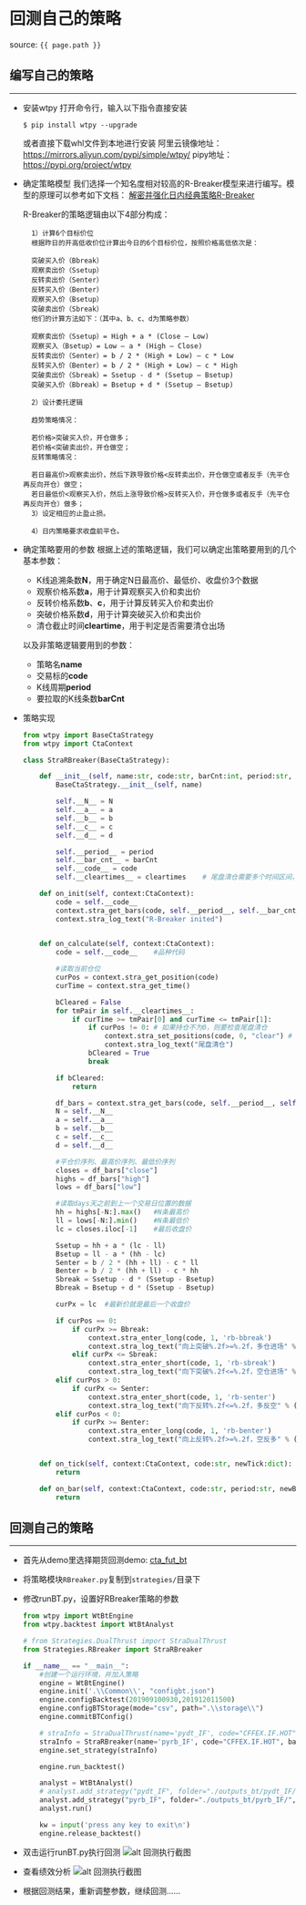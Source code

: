 # 回测自己的策略

source: `{{ page.path }}`

## 编写自己的策略
---
* 安装wtpy
    打开命令行，输入以下指令直接安装
    ```shell
    $ pip install wtpy --upgrade
    ```
    或者直接下载whl文件到本地进行安装
    阿里云镜像地址：<https://mirrors.aliyun.com/pypi/simple/wtpy/>
    pipy地址：<https://pypi.org/project/wtpy>

* 确定策略模型
    我们选择一个知名度相对较高的R-Breaker模型来进行编写。模型的原理可以参考如下文档：
    [解密并强化日内经典策略R-Breaker](https://zhuanlan.zhihu.com/p/86399960)

     R-Breaker的策略逻辑由以下4部分构成：      

        1）计算6个目标价位
        根据昨日的开高低收价位计算出今日的6个目标价位，按照价格高低依次是：

        突破买入价（Bbreak）
        观察卖出价（Ssetup）
        反转卖出价（Senter）
        反转买入价（Benter）
        观察买入价（Bsetup）
        突破卖出价（Sbreak）
        他们的计算方法如下：（其中a、b、c、d为策略参数）

        观察卖出价（Ssetup）= High + a * (Close – Low)
        观察买入（Bsetup）= Low – a * (High – Close)
        反转卖出价（Senter）= b / 2 * (High + Low) – c * Low
        反转买入价（Benter）= b / 2 * (High + Low) – c * High
        突破卖出价（Sbreak）= Ssetup - d * (Ssetup – Bsetup)
        突破买入价（Bbreak）= Bsetup + d * (Ssetup – Bsetup)

        2）设计委托逻辑

        趋势策略情况：

        若价格>突破买入价，开仓做多；
        若价格<突破卖出价，开仓做空；
        反转策略情况：

        若日最高价>观察卖出价，然后下跌导致价格<反转卖出价，开仓做空或者反手（先平仓再反向开仓）做空；
        若日最低价<观察买入价，然后上涨导致价格>反转买入价，开仓做多或者反手（先平仓再反向开仓）做多；
        3）设定相应的止盈止损。

        4）日内策略要求收盘前平仓。

* 确定策略要用的参数
    根据上述的策略逻辑，我们可以确定出策略要用到的几个基本参数：
    * K线追溯条数**N**，用于确定N日最高价、最低价、收盘价3个数据
    * 观察价格系数**a**，用于计算观察买入价和卖出价
    * 反转价格系数**b**、**c**，用于计算反转买入价和卖出价
    * 突破价格系数**d**，用于计算突破买入价和卖出价
    * 清仓截止时间**cleartime**，用于判定是否需要清仓出场
    
    以及非策略逻辑要用到的参数：
    * 策略名**name**
    * 交易标的**code**
    * K线周期**period**
    * 要拉取的K线条数**barCnt**

* 策略实现
    ```python
    from wtpy import BaseCtaStrategy
    from wtpy import CtaContext

    class StraRBreaker(BaseCtaStrategy):

        def __init__(self, name:str, code:str, barCnt:int, period:str, N:int, a:float, b:float, c:float, d:float, cleartimes:list):
            BaseCtaStrategy.__init__(self, name)

            self.__N__ = N
            self.__a__ = a
            self.__b__ = b
            self.__c__ = c
            self.__d__ = d

            self.__period__ = period
            self.__bar_cnt__ = barCnt
            self.__code__ = code
            self.__cleartimes__ = cleartimes    # 尾盘清仓需要多个时间区间，因为夜盘和白盘都要清仓，格式如[[1455,1515],[2255,2300]]

        def on_init(self, context:CtaContext):
            code = self.__code__
            context.stra_get_bars(code, self.__period__, self.__bar_cnt__, isMain = True)
            context.stra_log_text("R-Breaker inited")

        
        def on_calculate(self, context:CtaContext):
            code = self.__code__    #品种代码

            #读取当前仓位
            curPos = context.stra_get_position(code)
            curTime = context.stra_get_time()

            bCleared = False
            for tmPair in self.__cleartimes__:
                if curTime >= tmPair[0] and curTime <= tmPair[1]:
                    if curPos != 0: # 如果持仓不为0，则要检查尾盘清仓
                        context.stra_set_positions(code, 0, "clear") # 清仓直接设置仓位为0
                        context.stra_log_text("尾盘清仓")
                    bCleared = True
                    break

            if bCleared:
                return

            df_bars = context.stra_get_bars(code, self.__period__, self.__bar_cnt__, isMain = True)
            N = self.__N__
            a = self.__a__
            b = self.__b__
            c = self.__c__
            d = self.__d__

            #平仓价序列、最高价序列、最低价序列
            closes = df_bars["close"]
            highs = df_bars["high"]
            lows = df_bars["low"]

            #读取days天之前到上一个交易日位置的数据
            hh = highs[-N:].max()   #N条最高价
            ll = lows[-N:].min()    #N条最低价
            lc = closes.iloc[-1]    #最后收盘价

            Ssetup = hh + a * (lc - ll)
            Bsetup = ll - a * (hh - lc)
            Senter = b / 2 * (hh + ll) - c * ll
            Benter = b / 2 * (hh + ll) - c * hh
            Sbreak = Ssetup - d * (Ssetup - Bsetup)
            Bbreak = Bsetup + d * (Ssetup - Bsetup)

            curPx = lc  #最新价就是最后一个收盘价

            if curPos == 0:
                if curPx >= Bbreak:
                    context.stra_enter_long(code, 1, 'rb-bbreak')
                    context.stra_log_text("向上突破%.2f>=%.2f，多仓进场" % (curPx, Bbreak))
                elif curPx <= Sbreak:
                    context.stra_enter_short(code, 1, 'rb-sbreak')
                    context.stra_log_text("向下突破%.2f<=%.2f，空仓进场" % (curPx, Bbreak))
            elif curPos > 0:
                if curPx <= Senter:
                    context.stra_enter_short(code, 1, 'rb-senter')
                    context.stra_log_text("向下反转%.2f<=%.2f，多反空" % (curPx, Senter))
            elif curPos < 0:
                if curPx >= Benter:
                    context.stra_enter_long(code, 1, 'rb-benter')
                    context.stra_log_text("向上反转%.2f>=%.2f，空反多" % (curPx, Benter))


        def on_tick(self, context:CtaContext, code:str, newTick:dict):
            return

        def on_bar(self, context:CtaContext, code:str, period:str, newBar:dict):
            return

    ```

## 回测自己的策略
---
* 首先从demo里选择期货回测demo: [cta_fut_bt](https://github.com/wondertrader/wtpy/tree/master/demos/cta_fut_bt)
* 将策略模块`RBreaker.py`复制到`strategies/`目录下
* 修改runBT.py，设置好RBreaker策略的参数
    ```python
    from wtpy import WtBtEngine
    from wtpy.backtest import WtBtAnalyst

    # from Strategies.DualThrust import StraDualThrust
    from Strategies.RBreaker import StraRBreaker

    if __name__ == "__main__":
        #创建一个运行环境，并加入策略
        engine = WtBtEngine()
        engine.init('.\\Common\\', "configbt.json")
        engine.configBacktest(201909100930,201912011500)
        engine.configBTStorage(mode="csv", path=".\\storage\\")
        engine.commitBTConfig()

        # straInfo = StraDualThrust(name='pydt_IF', code="CFFEX.IF.HOT", barCnt=50, period="m5", days=30, k1=0.5, k2=0.3, isForStk=False)
        straInfo = StraRBreaker(name='pyrb_IF', code="CFFEX.IF.HOT", barCnt=50, period="m5", N=30, a=0.35, b=1.07, c = 0.07, d=0.25, cleartimes=[[1455,1515]])
        engine.set_strategy(straInfo)

        engine.run_backtest()

        analyst = WtBtAnalyst()
        # analyst.add_strategy("pydt_IF", folder="./outputs_bt/pydt_IF/", init_capital=500000, rf=0.02, annual_trading_days=240)
        analyst.add_strategy("pyrb_IF", folder="./outputs_bt/pyrb_IF/", init_capital=500000, rf=0.02, annual_trading_days=240)
        analyst.run()

        kw = input('press any key to exit\n')
        engine.release_backtest()
    ```

* 双击运行runBT.py执行回测
    ![alt 回测执行截图](http://wt.f-sailors.cn/snapshots/bt_rbreaker_fut.png)

* 查看绩效分析
    ![alt 回测执行截图](http://wt.f-sailors.cn/snapshots/bt_rbreaker_pnl_summary.png)

* 根据回测结果，重新调整参数，继续回测……